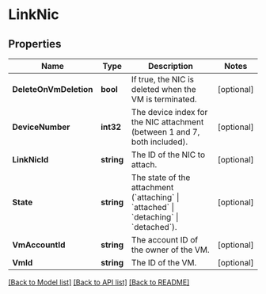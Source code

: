 # LinkNic

## Properties

Name | Type | Description | Notes
------------ | ------------- | ------------- | -------------
**DeleteOnVmDeletion** | **bool** | If true, the NIC is deleted when the VM is terminated. | [optional] 
**DeviceNumber** | **int32** | The device index for the NIC attachment (between 1 and 7, both included). | [optional] 
**LinkNicId** | **string** | The ID of the NIC to attach. | [optional] 
**State** | **string** | The state of the attachment (&#x60;attaching&#x60; \\| &#x60;attached&#x60; \\| &#x60;detaching&#x60; \\| &#x60;detached&#x60;). | [optional] 
**VmAccountId** | **string** | The account ID of the owner of the VM. | [optional] 
**VmId** | **string** | The ID of the VM. | [optional] 

[[Back to Model list]](../README.md#documentation-for-models) [[Back to API list]](../README.md#documentation-for-api-endpoints) [[Back to README]](../README.md)


